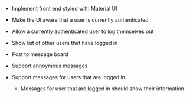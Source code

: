 - Implement front end styled with Material UI

- Make the UI aware that a user is currently authenticated

- Allow a currently authenticated user to log themselves out

- Show list of other users that have logged in

- Post to message board
- Support annoymous messages
- Support messages for users that are logged in.
  - Messages for user that are logged in should show their information
